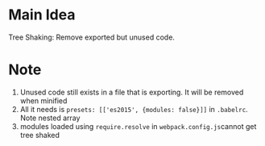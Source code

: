 # Main Idea
Tree Shaking: Remove exported but unused code.

# Note
1. Unused code still exists in a file that is exporting. It will be removed when minified
2. All it needs is `presets: [['es2015', {modules: false}]]` in `.babelrc`. Note nested array
3. modules loaded using `require.resolve` in `webpack.config.js`cannot get tree shaked